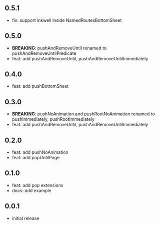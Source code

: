 ## 0.5.1

- fix: support inkwell inside NamedRoutesBottomSheet

## 0.5.0

- **BREAKING**: pushAndRemoveUntil renamed to pushAndRemoveUntilPredicate
- feat: add pushAndRemoveUntil, pushAndRemoveUntilImmediately

## 0.4.0

- feat: add pushBottomSheet

## 0.3.0

- **BREAKING**: pushNoAnimation and pushRootNoAnimation renamed to pushImmediately, pushRootImmediately
- feat: add pushAndRemoveUntil, pushAndRemoveUntilImmediately

## 0.2.0

- feat: add pushNoAnimation
- feat: add popUntilPage

## 0.1.0

- feat: add pop extensions
- docs: add example

## 0.0.1

- initial release